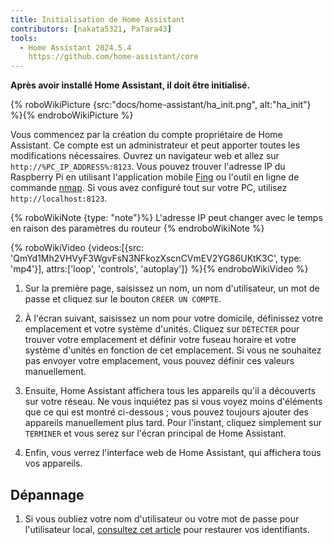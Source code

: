 ```yaml
---
title: Initialisation de Home Assistant
contributors: [nakata5321, PaTara43]
tools:
  - Home Assistant 2024.5.4
    https://github.com/home-assistant/core
---
```


**Après avoir installé Home Assistant, il doit être initialisé.**

{% roboWikiPicture {src:"docs/home-assistant/ha_init.png", alt:"ha_init"} %}{% endroboWikiPicture %}

Vous commencez par la création du compte propriétaire de Home Assistant. Ce compte est un administrateur et peut apporter toutes les modifications nécessaires.
Ouvrez un navigateur web et allez sur `http://%PC_IP_ADDRESS%:8123`. Vous pouvez trouver l'adresse IP du Raspberry Pi en utilisant l'application mobile [Fing](https://www.fing.com/products) ou l'outil en ligne de commande [nmap](https://vitux.com/find-devices-connected-to-your-network-with-nmap/).
Si vous avez configuré tout sur votre PC, utilisez `http://localhost:8123`.

{% roboWikiNote {type: "note"}%} L'adresse IP peut changer avec le temps en raison des paramètres du routeur {% endroboWikiNote %}

{% roboWikiVideo {videos:[{src: 'QmYd1Mh2VHVyF3WgvFsN3NFkozXscnCVmEV2YG86UKtK3C', type: 'mp4'}], attrs:['loop', 'controls', 'autoplay']} %}{% endroboWikiVideo %}

1. Sur la première page, saisissez un nom, un nom d'utilisateur, un mot de passe et cliquez sur le bouton `CRÉER UN COMPTE`.

2. À l'écran suivant, saisissez un nom pour votre domicile, définissez votre emplacement et votre système d'unités. Cliquez sur `DÉTECTER` pour trouver votre emplacement et définir votre fuseau horaire et votre système d'unités en fonction de cet emplacement. Si vous ne souhaitez pas envoyer votre emplacement, vous pouvez définir ces valeurs manuellement.

3. Ensuite, Home Assistant affichera tous les appareils qu'il a découverts sur votre réseau. Ne vous inquiétez pas si vous voyez moins d'éléments que ce qui est montré ci-dessous ; vous pouvez toujours ajouter des appareils manuellement plus tard. Pour l'instant, cliquez simplement sur `TERMINER` et vous serez sur l'écran principal de Home Assistant.

4. Enfin, vous verrez l'interface web de Home Assistant, qui affichera tous vos appareils.


## Dépannage

1. Si vous oubliez votre nom d'utilisateur ou votre mot de passe pour l'utilisateur local, [consultez cet article](https://www.home-assistant.io/docs/locked_out/) pour restaurer vos identifiants.
